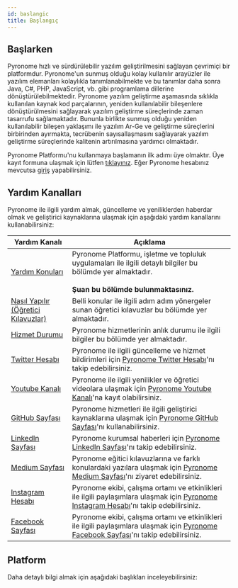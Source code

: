 ```yaml
---
id: baslangic
title: Başlangıç
---
```


## Başlarken
Pyronome hızlı ve sürdürülebilir yazılım geliştirilmesini sağlayan çevrimiçi bir platformdur. Pyronome'un sunmuş olduğu kolay kullanılır arayüzler ile yazılım elemanları kolaylıkla tanımlanabilmekte ve bu tanımlar daha sonra Java, C#, PHP, JavaScript, vb. gibi programlama dillerine dönüştürülebilmektedir. Pyronome yazılım geliştirme aşamasında sıklıkla kullanılan kaynak kod parçalarının, yeniden kullanılabilir bileşenlere dönüştürülmesini sağlayarak yazılım geliştirme süreçlerinde zaman tasarrufu sağlamaktadır. Bununla birlikte sunmuş olduğu yeniden kullanılabilir bileşen yaklaşımı ile yazılım Ar-Ge ve geliştirme süreçlerini birbirinden ayırmakta, tecrübenin sayısallaşmasını sağlayarak yazılım geliştirme süreçlerinde kalitenin artırılmasına yardımcı olmaktadır.

Pyronome Platformu'nu kullanmaya başlamanın ilk adımı üye olmaktır. Üye kayıt formuna ulaşmak için lütfen [tıklayınız](https://pyronome.com/builder/signup). Eğer Pyronome hesabınız mevcutsa [giriş](https://pyronome.com/builder/login) yapabilirsiniz.

## Yardım Kanalları
Pyronome ile ilgili yardım almak, güncelleme ve yeniliklerden haberdar olmak ve geliştirici kaynaklarına ulaşmak için aşağıdaki yardım kanallarını kullanabilirsiniz:

| Yardım Kanalı | Açıklama |
| ------ | ------ |
| [Yardım Konuları](baslangic) | Pyronome Platformu, işletme ve topluluk uygulamaları ile ilgili detaylı bilgiler bu bölümde yer almaktadır. <br><br>**Şuan bu bölümde bulunmaktasınız.** |
| [Nasıl Yapılır (Öğretici Kılavuzlar)](https://help.pyronome.com/) | Belli konular ile ilgili adım adım yönergeler sunan öğretici kılavuzlar bu bölümde yer almaktadır. |
| [Hizmet Durumu](https://status.pyronome.com/) | Pyronome hizmetlerinin anlık durumu ile ilgili bilgiler bu bölümde yer almaktadır. |
| [<i class="fab fa-twitter"></i>Twitter Hesabı](https://twitter.com/pyronome) | Pyronome ile ilgili güncelleme ve hizmet bildirimleri için [Pyronome Twitter Hesabı](https://twitter.com/pyronome)'nı takip edebilirsiniz. |
| [<i class="fab fa-youtube"></i>Youtube Kanalı](https://youtube.com/user/pyronome) | Pyronome ile ilgili yenilikler ve öğretici videolara ulaşmak için [Pyronome Youtube Kanalı](https://youtube.com/user/pyronome)'na kayıt olabilirsiniz. |
| [<i class="fab fa-github"></i>GitHub Sayfası](https://github.com/pyronome) | Pyronome hizmetleri ile ilgili geliştirici kaynaklarına ulaşmak için [Pyronome GitHub Sayfası](https://github.com/pyronome)'nı kullanabilirsiniz. |
| [<i class="fab fa-linkedin"></i>LinkedIn Sayfası](https://linkedin.com/company/pyronome) | Pyronome kurumsal haberleri için [Pyronome LinkedIn Sayfası](https://linkedin.com/company/pyronome)'nı takip edebilirsiniz. |
| [<i class="fab fa-medium"></i>Medium Sayfası](https://medium.com/pyronome) | Pyronome eğitici kılavuzlarına ve farklı konulardaki yazılara ulaşmak için [Pyronome Medium Sayfası](https://medium.com/pyronome)'nı ziyaret edebilirsiniz. |
| [<i class="fab fa-instagram"></i>Instagram Hesabı](https://instagram.com/pyronome) | Pyronome ekibi, çalışma ortamı ve etkinlikleri ile ilgili paylaşımlara ulaşmak için [Pyronome Instagram Hesabı](https://instagram.com/pyronome)'nı takip edebilirsiniz. |
| [<i class="fab fa-facebook-square"></i>Facebook Sayfası](https://facebook.com/pyronome) | Pyronome ekibi, çalışma ortamı ve etkinlikleri ile ilgili paylaşımlara ulaşmak için [Pyronome Facebook Sayfası](https://facebook.com/pyronome)'nı takip edebilirsiniz. |

## Platform
Daha detaylı bilgi almak için aşağıdaki başlıkları inceleyebilirsiniz:
